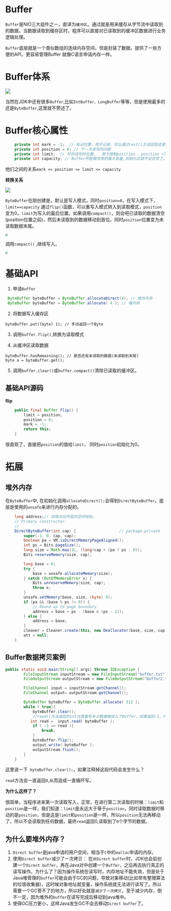 # Buffer

`Buffer`是NIO三大组件之一，直译为`缓冲区`。通过就是用来缓存从字节流中读取到的数据，当数据读取到缓存区时，程序可以直接对已读取到的缓冲区数据进行业务逻辑处理。

`Buffer`底层就是一个类似数组的连续内存空间，但是封装了数据，提供了一些方便的API，更容易管理Buffer 
就像C语言申请内存一样。 

# Buffer体系

![](https://img-blog.csdnimg.cn/20190528191358540.png?x-oss-process=image/watermark,type_ZmFuZ3poZW5naGVpdGk,shadow_10,text_aHR0cHM6Ly9ibG9nLmNzZG4ubmV0L3dlaXhpbl80MjQ2NzU1Mw==,size_16,color_FFFFFF,t_70)

当然在JDK中还有很多`Buffer`,比如`IntBuffer、LongBuffer`等等，但是使用最多的还是`ByteBuffer`,这里就不赘述了。

# Buffer核心属性

```java
    private int mark = -1;  // 标记位置，用于记录，可以通过rest()方法回到这里
    private int position = 0; // 下一次读写的问题
    private int limit;  // 可供读写的位置，  用于限制position ，position <limit
    private int capacity; // Buffer所能够存放的最大容量,初始化后就不会在变了。
```

他们之间的关系`mark <= position <= limit <= capacity`

**转换关系**

![](https://s2.ax1x.com/2019/10/27/Kyi9nx.png)

`ByteBuffer`在刚创建是，默认是写入模式，同时`position=0`，在写入模式下，`limit==capacity` 
通过`flip()`函数，可以重写入模式转入到读取模式，`position`变为0，`limit`为写入的最后位置。如果调用`compact()`，则会吧已读取的数据清空(position位置之前)，然后未读取到的数据移动到首位。同时`position`位置变为未读取数据末尾。 

<img src="https://s2.ax1x.com/2019/10/27/KyiJ3j.png" style="zoom:50%;" />

调用`compact()` ,继续写入。

<img src="https://s2.ax1x.com/2019/10/27/Kyi55D.png" style="zoom:50%;" />

# 基础API

1. 申请`Buffer`

```java
 ByteBuffer byteBuffer = ByteBuffer.allocateDirect(4); // 堆外内存
 ByteBuffer byteBuffer = ByteBuffer.allocate( 4 ); // 堆内存
```

2. 将数据写入缓存区

```
byteBuffer.put((byte) 1); // 手动返回一个Byte
```

3. 调用`buffer.flip()`,转换为读取模式

4. 从缓冲区读取数据

```
byteBuffer.hasRemaining(); // 是否还有未读取的数据(未读取到末尾)
byte a = byteBuffer.get();
```

5. 调用`buffer.clear()`或`buffer.compact()`清除已读取的缓冲区。

## 基础API源码

**flip**

```java
    public final Buffer flip() {
        limit = position;
        position = 0;
        mark = -1;
        return this;
    }
```

很直观了，直接把`position`的值给`limit`， 同时`position`初始化为0。



# 拓展

## 堆外内存

在`ByteBuffer`中, 在初始化调用`allocateDirect();`会得到`DirectByteBuffer`。底层是使用的`unsafe`来进行内存分配的。

```java
    long address;// 存放对应开启的空间地址。
    // Primary constructor
    //
    DirectByteBuffer(int cap) {                   // package-private
        super(-1, 0, cap, cap);
        boolean pa = VM.isDirectMemoryPageAligned();
        int ps = Bits.pageSize();
        long size = Math.max(1L, (long)cap + (pa ? ps : 0));
        Bits.reserveMemory(size, cap);

        long base = 0;
        try {
            base = unsafe.allocateMemory(size);
        } catch (OutOfMemoryError x) {
            Bits.unreserveMemory(size, cap);
            throw x;
        }
        unsafe.setMemory(base, size, (byte) 0);
        if (pa && (base % ps != 0)) {
            // Round up to page boundary
            address = base + ps - (base & (ps - 1));
        } else {
            address = base;
        }
        cleaner = Cleaner.create(this, new Deallocator(base, size, cap));
        att = null;
    }
```

## Buffer数据拷贝案例

```java
public static void main(String[] args) throws IOException {
        FileInputStream inputStream = new FileInputStream("buffer.txt");
        FileOutputStream outputStream = new FileOutputStream("buffer2.txt");

        FileChannel input = inputStream.getChannel();
        FileChannel output= outputStream.getChannel();

        ByteBuffer byteBuffer = ByteBuffer.allocate( 512 );
        while ( true){
            byteBuffer.clear();
            //read()方法返回的int代表着有多少数据被读入了Buffer。如果返回-1，代表着已经读到文件结尾。
           int read =  input.read( byteBuffer );
            if ( -1 == read ){
                break;
            }
            byteBuffer.flip();
            output.write( byteBuffer );
            outputStream.flush();
        }
    }
```

这里说一下` byteBuffer.clear();`，如果注释掉这段代码会发生什么？

`read`方法会一直返回`0`,从而造成一直循环写。

**为什么这样了？**

很简单，当程序进来第一次读取写入，正常，在进行第二次读取的时候：`limit`和`position`是一样，我们知道：`limit`是永远大于等于`position`，同时读取数据时移动的是`position`，但是这是`limit`和`position`是一样，所以`position`无法再移动了，所以不会读取到任何数据，最终`read`返回0,读取到了`0`个字节的数据。

## 为什么要堆外内存？

1. `Direct buffer`是java申请的用户空间，相当于`C`中的`malloc`申请的内存。
2. 使用`Direct buffer`减少了一次拷贝： 在`非Direct buffer`时，JDK也会前创建一个`Direct buffer`，再在Java对中创建一个`Buffer`，之后再去执行真正的读写操作。为什么了？因为操作系统在读写时，内存地址不能失效，但是处于Java堆管理的`buffer`可能会由于GC的问题，导致对象移动(比如带有整理算法的垃圾收集器)，这时候对象地址就变量，操作系统就无法进行读写了。所以需要一个GC管不了的地方，所以好处就是`减少了一次拷贝`，至于减少内存，倒不一定，因为堆外的`buffer`在读写完成后移动到java堆中。
3. 使得GC压力更小，这样Java发生GC不会去移动`Direct buffer`了。





























